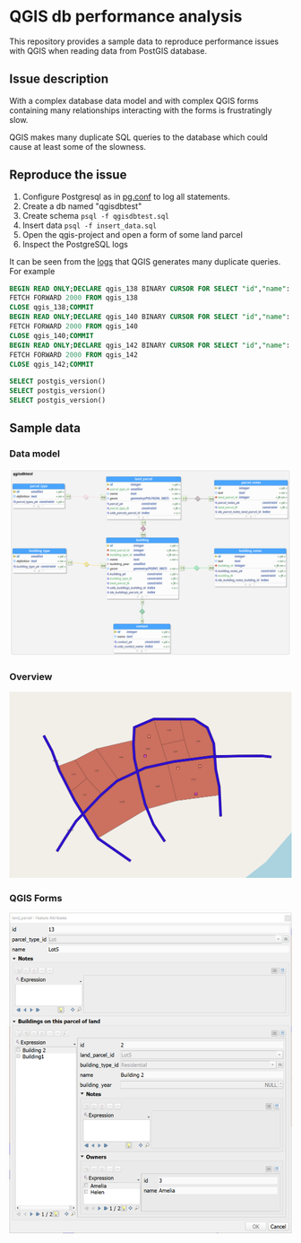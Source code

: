 # QGIS db performance analysis

This repository provides a sample data to reproduce performance issues with QGIS when reading data from PostGIS database.

## Issue description

With a complex database data model and with complex QGIS forms containing many relationships interacting with the forms is frustratingly slow.

QGIS makes many duplicate SQL queries to the database which could cause at least some of the slowness.

## Reproduce the issue

1. Configure Postgresql as in [pg.conf](pg.conf) to log all statements.
2. Create a db named "qgisdbtest"
3. Create schema `psql -f qgisdbtest.sql`
4. Insert data `psql -f insert_data.sql`
5. Open the qgis-project and open a form of some land parcel
6. Inspect the PostgreSQL logs

It can be seen from the [logs](logs/open%20form%20lot5.log) that QGIS generates many duplicate queries. For example 
```sql
BEGIN READ ONLY;DECLARE qgis_138 BINARY CURSOR FOR SELECT "id","name"::text FROM "qgisdbtest"."land_parcel"
FETCH FORWARD 2000 FROM qgis_138
CLOSE qgis_138;COMMIT
BEGIN READ ONLY;DECLARE qgis_140 BINARY CURSOR FOR SELECT "id","name"::text FROM "qgisdbtest"."land_parcel"
FETCH FORWARD 2000 FROM qgis_140
CLOSE qgis_140;COMMIT
BEGIN READ ONLY;DECLARE qgis_142 BINARY CURSOR FOR SELECT "id","name"::text FROM "qgisdbtest"."land_parcel"
FETCH FORWARD 2000 FROM qgis_142
CLOSE qgis_142;COMMIT
```

```sql
SELECT postgis_version()
SELECT postgis_version()
SELECT postgis_version()
```

## Sample data

### Data model
![datamodel](docs/datamodel.png)

### Overview
![overview of the data](docs/screenshot.png)

### QGIS Forms
![QGIS form](docs/qgisform.png)

